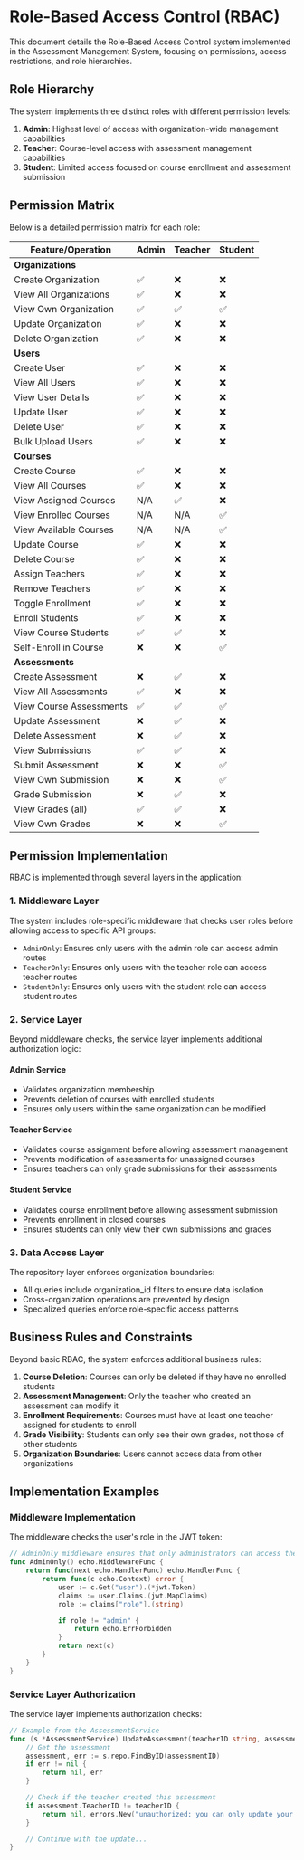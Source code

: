 # Role-Based Access Control (RBAC)

This document details the Role-Based Access Control system implemented in the Assessment Management System, focusing on permissions, access restrictions, and role hierarchies.

## Role Hierarchy

The system implements three distinct roles with different permission levels:

1. **Admin**: Highest level of access with organization-wide management capabilities
2. **Teacher**: Course-level access with assessment management capabilities
3. **Student**: Limited access focused on course enrollment and assessment submission

## Permission Matrix

Below is a detailed permission matrix for each role:

| Feature/Operation       | Admin | Teacher | Student |
|-------------------------|-------|---------|---------|
| **Organizations**       |       |         |         |
| Create Organization     | ✅     | ❌       | ❌       |
| View All Organizations  | ✅     | ❌       | ❌       |
| View Own Organization   | ✅     | ✅       | ✅       |
| Update Organization     | ✅     | ❌       | ❌       |
| Delete Organization     | ✅     | ❌       | ❌       |
| **Users**               |       |         |         |
| Create User             | ✅     | ❌       | ❌       |
| View All Users          | ✅     | ❌       | ❌       |
| View User Details       | ✅     | ❌       | ❌       |
| Update User             | ✅     | ❌       | ❌       |
| Delete User             | ✅     | ❌       | ❌       |
| Bulk Upload Users       | ✅     | ❌       | ❌       |
| **Courses**             |       |         |         |
| Create Course           | ✅     | ❌       | ❌       |
| View All Courses        | ✅     | ❌       | ❌       |
| View Assigned Courses   | N/A   | ✅       | ❌       |
| View Enrolled Courses   | N/A   | N/A     | ✅       |
| View Available Courses  | N/A   | N/A     | ✅       |
| Update Course           | ✅     | ❌       | ❌       |
| Delete Course           | ✅     | ❌       | ❌       |
| Assign Teachers         | ✅     | ❌       | ❌       |
| Remove Teachers         | ✅     | ❌       | ❌       |
| Toggle Enrollment       | ✅     | ❌       | ❌       |
| Enroll Students         | ✅     | ❌       | ❌       |
| View Course Students    | ✅     | ✅       | ❌       |
| Self-Enroll in Course   | ❌     | ❌       | ✅       |
| **Assessments**         |       |         |         |
| Create Assessment       | ❌     | ✅       | ❌       |
| View All Assessments    | ✅     | ❌       | ❌       |
| View Course Assessments | ✅     | ✅       | ✅       |
| Update Assessment       | ❌     | ✅       | ❌       |
| Delete Assessment       | ❌     | ✅       | ❌       |
| View Submissions        | ✅     | ✅       | ❌       |
| Submit Assessment       | ❌     | ❌       | ✅       |
| View Own Submission     | ❌     | ❌       | ✅       |
| Grade Submission        | ❌     | ✅       | ❌       |
| View Grades (all)       | ✅     | ✅       | ❌       |
| View Own Grades         | ❌     | ❌       | ✅       |

## Permission Implementation

RBAC is implemented through several layers in the application:

### 1. Middleware Layer

The system includes role-specific middleware that checks user roles before allowing access to specific API groups:

- `AdminOnly`: Ensures only users with the admin role can access admin routes
- `TeacherOnly`: Ensures only users with the teacher role can access teacher routes
- `StudentOnly`: Ensures only users with the student role can access student routes

### 2. Service Layer

Beyond middleware checks, the service layer implements additional authorization logic:

#### Admin Service
- Validates organization membership
- Prevents deletion of courses with enrolled students
- Ensures only users within the same organization can be modified

#### Teacher Service
- Validates course assignment before allowing assessment management
- Prevents modification of assessments for unassigned courses
- Ensures teachers can only grade submissions for their assessments

#### Student Service
- Validates course enrollment before allowing assessment submission
- Prevents enrollment in closed courses
- Ensures students can only view their own submissions and grades

### 3. Data Access Layer

The repository layer enforces organization boundaries:

- All queries include organization_id filters to ensure data isolation
- Cross-organization operations are prevented by design
- Specialized queries enforce role-specific access patterns

## Business Rules and Constraints

Beyond basic RBAC, the system enforces additional business rules:

1. **Course Deletion**: Courses can only be deleted if they have no enrolled students
2. **Assessment Management**: Only the teacher who created an assessment can modify it
3. **Enrollment Requirements**: Courses must have at least one teacher assigned for students to enroll
4. **Grade Visibility**: Students can only see their own grades, not those of other students
5. **Organization Boundaries**: Users cannot access data from other organizations

## Implementation Examples

### Middleware Implementation

The middleware checks the user's role in the JWT token:

```go
// AdminOnly middleware ensures that only administrators can access the routes
func AdminOnly() echo.MiddlewareFunc {
    return func(next echo.HandlerFunc) echo.HandlerFunc {
        return func(c echo.Context) error {
            user := c.Get("user").(*jwt.Token)
            claims := user.Claims.(jwt.MapClaims)
            role := claims["role"].(string)

            if role != "admin" {
                return echo.ErrForbidden
            }
            return next(c)
        }
    }
}
```

### Service Layer Authorization

The service layer implements authorization checks:

```go
// Example from the AssessmentService
func (s *AssessmentService) UpdateAssessment(teacherID string, assessmentID string, req *models.UpdateAssessmentRequest) (*models.Assessment, error) {
    // Get the assessment
    assessment, err := s.repo.FindByID(assessmentID)
    if err != nil {
        return nil, err
    }

    // Check if the teacher created this assessment
    if assessment.TeacherID != teacherID {
        return nil, errors.New("unauthorized: you can only update your own assessments")
    }

    // Continue with the update...
}
```